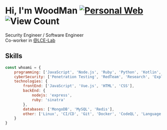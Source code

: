 # Hi, I'm WoodMan [![Personal Web](https://img.shields.io/badge/Personal%20Web-%F0%9F%8C%90-blue?style=flat-square)](https://woodman.tw) ![View Count](https://komarev.com/ghpvc/?username=woodmangithub&label=Profile%20views&color=red&style=flat-square)
Security Engineer / Software Engineer  
Co-worker in [@LCE-Lab](https://github.com/LCE-Lab)

## Skills
```js
const whoami = {
    programming: ['JavaScript', 'Node.js', 'Ruby', 'Python', 'Kotlin', 'C', 'C++', 'Java', 'Rust'],
    cyberSecurity: ['Penetration Testing', 'RedTeam', 'Research', 'Exploitation'],
    technologies: {
        frontEnd: ['JavaScript', 'Vue.js', 'HTML', 'CSS'],
        backEnd: {
            nodejs: 'express',
            ruby: 'sinatra'
        },
        databases: ['MongoDB', 'MySQL', 'Redis'],
        other: ['Linux', 'CI/CD', 'Git', 'Docker', 'CodeQL', 'Language Model']
    }
}
```
